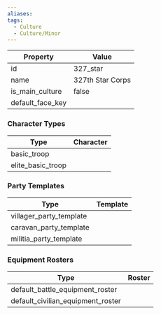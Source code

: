 ```yaml
---
aliases: 
tags:
  - Culture
  - Culture/Minor
---
```


| Property         | Value            |
| ---------------- | ---------------- |
| id               | 327_star         |
| name             | 327th Star Corps |
| is_main_culture  | false            |
| default_face_key |                  |

### Character Types
| Type              | Character |
| ----------------- | --------- |
| basic_troop       |           |
| elite_basic_troop |           |

### Party Templates
| Type                    | Template |
| ----------------------- | -------- |
| villager_party_template |          |
| caravan_party_template  |          |
| militia_party_template  |          |

### Equipment Rosters
| Type                              | Roster |
| --------------------------------- | ------ |
| default_battle_equipment_roster   |        |
| default_civilian_equipment_roster |        |